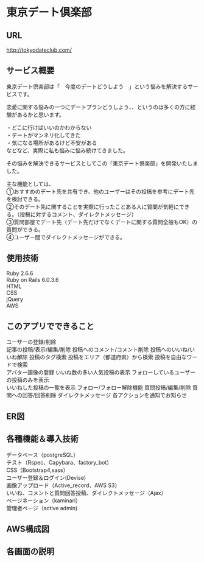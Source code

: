 # 東京デート倶楽部


## URL
http://tokyodateclub.com/

## サービス概要
東京デート倶楽部は「　今度のデートどうしよう　」という悩みを解決するサービスです。  

恋愛に関する悩みの一つにデートプランどうしよう、、というのは多くの方に経験があるかと思います。

・どこに行けばいいのかわからない  
・デートがマンネリ化してきた  
・気になる場所があるけど不安がある    
などなど、実際に私も悩みに悩み続けてきました。  

その悩みを解決できるサービスとしてこの「東京デート倶楽部」を開発いたしました。  

主な機能としては、  
①おすすめのデート先を共有でき、他のユーザーはその投稿を参考にデート先を検討できる。  
②そのデート先に関することを実際に行ったことある人に質問が気軽にできる。（投稿に対するコメント、ダイレクトメッセージ）  
③質問部屋でデート先（デート先だけでなくデートに関する質問全般もOK）の質問ができる。  
④ユーザー間でダイレクトメッセージができる。


## 使用技術
Ruby 2.6.6  
Ruby on Rails 6.0.3.6  
HTML  
CSS  
jQuery  
AWS 

## このアプリでできること
ユーザーの登録/削除  
記事の投稿/表示/編集/削除
投稿へのコメント/コメント削除
投稿へのいいね/いいね解除 
投稿のタグ検索
投稿をエリア（都道府県）から検索
投稿を自由なワードで検索  
アバター画像の登録
いいね数の多い人気投稿の表示
フォローしているユーザーの投稿のみを表示  
いいねした投稿の一覧を表示
フォロー/フォロー解除機能
質問投稿/編集/削除
質問への回答/回答削除
ダイレクトメッセージ
各アクションを通知でお知らせ  

## ER図


## 各種機能＆導入技術
データベース（postgreSQL）  
テスト（Rspec、Capybara、factory_bot）  
CSS（Bootstrap4,sass）  
ユーザー登録＆ログイン(Devise)  
画像アップロード（Active_record、AWS S3）  
いいね、コメントと質問回答投稿、ダイレクトメッセージ（Ajax）  
ページネーション（kaminari）  
管理者ページ（active admin)  


## AWS構成図

## 各画面の説明
